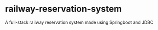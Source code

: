 # railway-reservation-system
 A full-stack railway reservation system made using Springboot and JDBC

